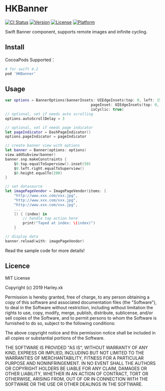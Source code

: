 # HKBanner

[![CI Status](http://img.shields.io/travis/Harley-xk/HKBanner.svg?style=flat)](https://travis-ci.org/Harley-xk/HKBanner)
[![Version](https://img.shields.io/cocoapods/v/HKBanner.svg?style=flat)](http://cocoapods.org/pods/HKBanner)
[![License](https://img.shields.io/cocoapods/l/HKBanner.svg?style=flat)](http://cocoapods.org/pods/HKBanner)
[![Platform](https://img.shields.io/cocoapods/p/HKBanner.svg?style=flat)](http://cocoapods.org/pods/HKBanner)

Swift Banner component, supports remote images and infinite cycling.

## Install

CocoaPods Supported：

```ruby
# for swift 4.2
pod 'HKBanner'
```

## Usage

```swift
var options = BannerOptions(bannerInsets: UIEdgeInsets(top: 0, left: 15, bottom: 0, right: 15),
                                       pageInset: UIEdgeInsets(top: 0, left: 4, bottom: 0, right: 4),
                                       isCyclic: true)
// optional, set if needs auto scrolling
options.autoScrollDelay = 3

// optional, set if needs page indicator
let pageIndicator = DashPageIndicator()
options.pageIndicator = pageIndicator

// create banner view with options
let banner = Banner(options: options)
view.addSubview(banner)
banner.snp.makeConstraints {
    $0.top.equalToSuperview().inset(50)
    $0.left.right.equalToSuperview()
    $0.height.equalTo(200)
}

// set datasource
let imagePageVendor = ImagePageVendor(items: [
    "http://www.xxx.com/xxx.jpg",
    "http://www.xxx.com/xxx.jpg",
    "http://www.xxx.com/xxx.jpg",
    ...
    ]) { (index) in
        // handle tap action here
        print("Taped at index: \(index)")
    }

// display data
banner.reload(with: imagePageVendor)
```

Read the sample code for more details!

## Licence

MIT License

Copyright (c) 2019 Harley.xk

Permission is hereby granted, free of charge, to any person obtaining a copy
of this software and associated documentation files (the "Software"), to deal
in the Software without restriction, including without limitation the rights
to use, copy, modify, merge, publish, distribute, sublicense, and/or sell
copies of the Software, and to permit persons to whom the Software is
furnished to do so, subject to the following conditions:

The above copyright notice and this permission notice shall be included in all
copies or substantial portions of the Software.

THE SOFTWARE IS PROVIDED "AS IS", WITHOUT WARRANTY OF ANY KIND, EXPRESS OR
IMPLIED, INCLUDING BUT NOT LIMITED TO THE WARRANTIES OF MERCHANTABILITY,
FITNESS FOR A PARTICULAR PURPOSE AND NONINFRINGEMENT. IN NO EVENT SHALL THE
AUTHORS OR COPYRIGHT HOLDERS BE LIABLE FOR ANY CLAIM, DAMAGES OR OTHER
LIABILITY, WHETHER IN AN ACTION OF CONTRACT, TORT OR OTHERWISE, ARISING FROM,
OUT OF OR IN CONNECTION WITH THE SOFTWARE OR THE USE OR OTHER DEALINGS IN THE
SOFTWARE.
